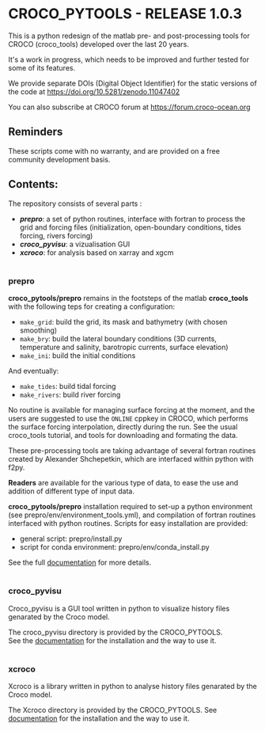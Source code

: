 # CROCO_PYTOOLS - RELEASE 1.0.3

This is a python redesign of the matlab pre- and post-processing tools for CROCO
(croco_tools) developed over the last 20 years.

It's a work in progress, which needs to be improved and further tested for some
of its features.

We provide separate DOIs (Digital Object Identifier) for the static versions of
the code at https://doi.org/10.5281/zenodo.11047402

You can also subscribe at CROCO forum at https://forum.croco-ocean.org

## Reminders

These scripts come with no warranty, and are provided on a free community
development basis.

## Contents:

The repository consists of several parts :

- **_prepro_**: a set of python routines, interface with fortran to process the
  grid and forcing files (initialization, open-boundary conditions, tides
  forcing, rivers forcing)
- **_croco_pyvisu_**: a vizualisation GUI
- **_xcroco_**: for analysis based on xarray and xgcm

#

### prepro

**croco_pytools/prepro** remains in the footsteps of the matlab **croco_tools**
with the following teps for creating a configuration:

- `make_grid`: build the grid, its mask and bathymetry (with chosen smoothing)
- `make_bry`: build the lateral boundary conditions (3D currents, temperature
  and salinity, barotropic currents, surface elevation)
- `make_ini`: build the initial conditions

And eventually:

- `make_tides`: build tidal forcing
- `make_rivers`: build river forcing

No routine is available for managing surface forcing at the moment, and the
users are suggested to use the `ONLINE` cppkey in CROCO, which performs the
surface forcing interpolation, directly during the run. See the usual
croco_tools tutorial, and tools for downloading and formating the data.

These pre-processing tools are taking advantage of several fortran routines
created by Alexander Shchepetkin, which are interfaced within python with f2py.

**Readers** are available for the various type of data, to ease the use and
addition of different type of input data.

**croco_pytools/prepro** installation required to set-up a python environment
(see prepro/env/environment_tools.yml), and compilation of fortran routines
interfaced with python routines. Scripts for easy installation are provided:

- general script: prepro/install.py
- script for conda environment: prepro/env/conda_install.py

See the full
[documentation](https://croco-ocean.gitlabpages.inria.fr/croco_pytools/prepro)
for more details.

#

### croco_pyvisu

Croco_pyvisu is a GUI tool written in python to visualize history files
genarated by the Croco model.

The croco_pyvisu directory is provided by the CROCO_PYTOOLS.  
See the
[documentation](https://croco-ocean.gitlabpages.inria.fr/croco_pytools/croco_pyvisu)
for the installation and the way to use it.

#

### xcroco

Xcroco is a library written in python to analyse history files genarated by the
Croco model.

The Xcroco directory is provided by the CROCO_PYTOOLS. See
[documentation](https://croco-ocean.gitlabpages.inria.fr/croco_pytools/xcroco)
for the installation and the way to use it.
